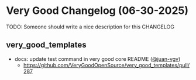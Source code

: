 # Very Good Changelog (06-30-2025)

TODO: Someone should write a nice description for this CHANGELOG

## very_good_templates
- docs: update test command in very good core README ([@juan-vgv](https://github.com/juan-vgv))
	- https://github.com/VeryGoodOpenSource/very_good_templates/pull/287
